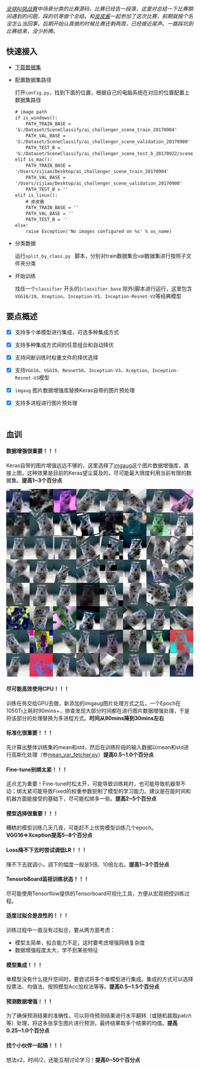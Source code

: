 *[全球AI挑战赛](https://challenger.ai/)中场景分类的比赛源码，比赛已经告一段落，这里对总结一下比赛期间遇到的问题，踩的坑等做个总结。和[皮皮酱](https://github.com/WinterFu)一起参加了这次比赛，前期就报个名没怎么当回事，后期开始认真做的时候比赛还剩两周，已经接近尾声。一路踩坑到比赛结束，没少折腾。*

## 快速接入

* [下载数据集](https://challenger.ai/competition/scene/subject)


* 配置数据集路径

  打开`config.py`，找到下面的位置，根据自己的电脑系统在对应的位置配置上数据集路径

  ```
  # image path
  if is_windows():
      PATH_TRAIN_BASE = 'G:/Dataset/SceneClassify/ai_challenger_scene_train_20170904'
      PATH_VAL_BASE = 'G:/Dataset/SceneClassify/ai_challenger_scene_validation_20170908'
      PATH_TEST_B = 'G:/Dataset/SceneClassify/ai_challenger_scene_test_b_20170922/scene_test_b_images_20170922'
  elif is_mac():
      PATH_TRAIN_BASE = '/Users/zijiao/Desktop/ai_challenger_scene_train_20170904'
      PATH_VAL_BASE = '/Users/zijiao/Desktop/ai_challenger_scene_validation_20170908'
      PATH_TEST_B = ''
  elif is_linux():
      # 皮皮酱
      PATH_TRAIN_BASE = ''
      PATH_VAL_BASE = ''
      PATH_TEST_B = ''
  else:
      raise Exception('No images configured on %s' % os_name)
  ```

* 分类数据

  运行`split_by_class.py ` 脚本，分别对train数据集合val数据集进行按照子文件夹分类

* 开始训练

  找任一个`classifier` 开头的(`classifier_base` 除外)脚本进行运行，这里包含`VGG16/19`、`Xception`、`Inception-V3`、`Inception-Resnet-V2`等经典模型



## 要点概述

- [x] 支持多个单模型进行集成，可选多种集成方式
- [x] 支持多种集成方式间的任意组合和自动择优


- [x] 支持间断训练时权重文件的择优选择


- [x] 支持`VGG16`、`VGG19`、`Resnet50`、`Inception-V3`、`Xception`、`Inception-Resnet-V3`模型


- [x] `imgaug` 图片数据增强库替换Keras自带的图片预处理


- [x] 支持多进程进行图片预处理

      ​

## 血训

#### 数据增强很重要！！！

Keras自带的图片增强远远不够的，这里选择了[imgaug](https://github.com/aleju/imgaug)这个图片数据增强库，直接上图，这种效果是目前的Keras望尘莫及的，尽可能最大限度利用当前有限的数据集。<b>提高1~3个百分点</b>

![](images/imgaug.png)

#### 尽可能高效使用CPU！！！

训练任务交给GPU去做，新添加的imgaug图片处理方式之后，一个Epoch在1050Ti上耗时90mins+，排查发现大部分时间都在进行图片数据增强处理，于是将该部分的处理替换为多进程方式。<b>时间从90mins降到30mins左右</b>

#### 标准化很重要！！！

先计算出整体训练集的mean和std，然后在训练阶段的输入数据以mean和std进行高斯化处理（参[mean_var_fetcher.py](mean_var_fetcher.py)）<b>提高0.5~1.0个百分点</b>

#### Fine-tune别绑太紧！！！

这点尤为重要！Fine-tune时松太开，可能导致训练耗时，也可能导致机器带不动；绑太紧可能导致Fixed的权重参数扼制了模型的学习能力。建议是在能时间和机器方面能接受的基础下，尽可能松绑多一些。<b>提高2~5个百分点</b>

#### 模型选择很重要！！！

糟糕的模型训练几天几夜，可能赶不上优势模型训练几个epoch。<b>VGG16=>Xception提高5~8个百分点</b>

#### Loss降不下去时尝试调低LR！！！

降不下去就调小，调下的幅度一般是5倍、10倍左右。<b>提高1~3个百分点</b>

#### TensorbBoard监视训练状态！！！

尽可能使用Tensorflow提供的Tensorboard可视化工具，方便从宏观把控训练过程。

#### 适度过拟合是良性的！！！

训练过程中一直没有过拟合，要从两方面考虑：

* 模型太简单，拟合能力不足，这时要考虑增强网络复杂度 
* 数据增强程度太大，学不到某些特征

#### 模型集成！！！

单模型没有什么提升空间时，要尝试将多个单模型进行集成。集成的方式可以选择投票法、均值法、按照模型Acc加权法等等。<b>提高0.5~1.5个百分点</b>

#### 预测数据增强！！！

为了确保预测结果的准确性，可以将待预测结果进行水平翻转（或随机裁取patch等）处理，将这多张孪生图片进行预测，最终结果取多个结果的均值。<b>提高0.25~1.0个百分点</b>

#### 找个小伙伴一起搞！！！

想法x2，时间/2，还能互相讨论学习！<b>提高0~50个百分点</b>